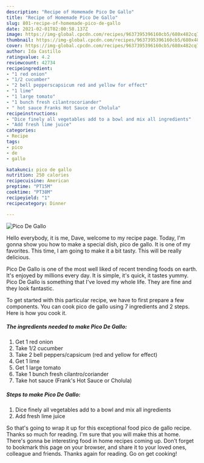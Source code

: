 ```yaml
---
description: "Recipe of Homemade Pico De Gallo"
title: "Recipe of Homemade Pico De Gallo"
slug: 801-recipe-of-homemade-pico-de-gallo
date: 2021-02-01T02:00:58.137Z
image: https://img-global.cpcdn.com/recipes/9637395396160cb5/680x482cq70/pico-de-gallo-recipe-main-photo.jpg
thumbnail: https://img-global.cpcdn.com/recipes/9637395396160cb5/680x482cq70/pico-de-gallo-recipe-main-photo.jpg
cover: https://img-global.cpcdn.com/recipes/9637395396160cb5/680x482cq70/pico-de-gallo-recipe-main-photo.jpg
author: Ida Castillo
ratingvalue: 4.2
reviewcount: 42734
recipeingredient:
- "1 red onion"
- "1/2 cucumber"
- "2 bell pepperscapsicum red and yellow for effect"
- "1 lime"
- "1 large tomato"
- "1 bunch fresh cilantrocoriander"
- " hot sauce Franks Hot Sauce or Cholula"
recipeinstructions:
- "Dice finely all vegetables add to a bowl and mix all ingredients"
- "Add fresh lime juice"
categories:
- Recipe
tags:
- pico
- de
- gallo

katakunci: pico de gallo 
nutrition: 250 calories
recipecuisine: American
preptime: "PT15M"
cooktime: "PT38M"
recipeyield: "1"
recipecategory: Dinner

---
```



![Pico De Gallo](https://img-global.cpcdn.com/recipes/9637395396160cb5/680x482cq70/pico-de-gallo-recipe-main-photo.jpg)

Hello everybody, it is me, Dave, welcome to my recipe page. Today, I'm gonna show you how to make a special dish, pico de gallo. It is one of my favorites. This time, I am going to make it a bit tasty. This will be really delicious.



Pico De Gallo is one of the most well liked of recent trending foods on earth. It's enjoyed by millions every day. It is simple, it's quick, it tastes yummy. Pico De Gallo is something that I've loved my whole life. They are fine and they look fantastic.


To get started with this particular recipe, we have to first prepare a few components. You can cook pico de gallo using 7 ingredients and 2 steps. Here is how you cook it.

<!--inarticleads1-->

##### The ingredients needed to make Pico De Gallo:

1. Get 1 red onion
1. Take 1/2 cucumber
1. Take 2 bell peppers/capsicum (red and yellow for effect)
1. Get 1 lime
1. Get 1 large tomato
1. Take 1 bunch fresh cilantro/coriander
1. Take  hot sauce (Frank&#39;s Hot Sauce or Cholula)




<!--inarticleads2-->

##### Steps to make Pico De Gallo:

1. Dice finely all vegetables add to a bowl and mix all ingredients
1. Add fresh lime juice




So that's going to wrap it up for this exceptional food pico de gallo recipe. Thanks so much for reading. I'm sure that you will make this at home. There's gonna be interesting food in home recipes coming up. Don't forget to bookmark this page on your browser, and share it to your loved ones, colleague and friends. Thanks again for reading. Go on get cooking!
